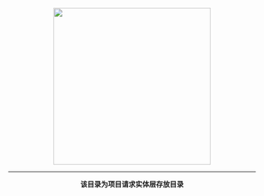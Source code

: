 <p align="center">
    <img width="320" src="https://www.haichuang.pro/upload/202010/1602729036.png">
</p>

<hr/>
<p align="center">
    <b>该目录为项目请求实体层存放目录</b>
</p>
